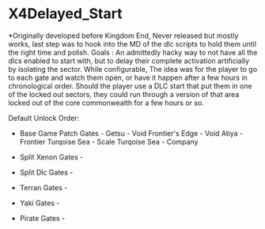 # X4Delayed_Start
*Originally developed before Kingdom End, Never released but mostly works, last step was to hook into the MD of the dlc scripts to hold them until the right time and polish.
Goals : 
  An admittedly hacky way to not have all the dlcs enabled to start with, but to delay their complete activation artificially by isolating the sector.
  While configurable, The idea was for the player to go to each gate and watch them open, or have it happen after a few hours in chronological order. 
  Should the player use a DLC start that put them in one of the locked out sectors, they could run through a version of that area locked out of the core commonwealth for a few hours or so.

Default Unlock Order:
  - Base Game Patch Gates - 
  Getsu - Void
  Frontier's Edge - Void
  Atiya - Frontier
  Turqoise Sea - Scale
  Turqoise Sea - Company

  - Split Xenon Gates -
  - Split Dlc Gates -

  - Terran Gates -
  - Yaki Gates -
  - Pirate Gates -
